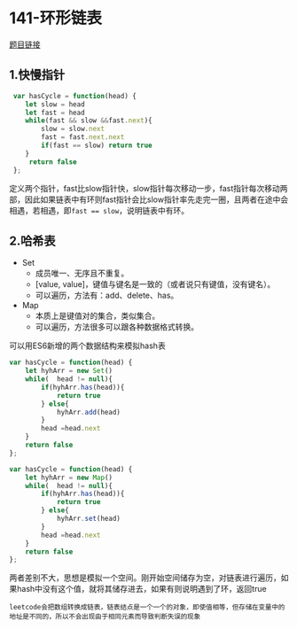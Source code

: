 # 141-环形链表

[题目链接](https://leetcode.cn/problems/linked-list-cycle/)

## 1.快慢指针

```js
 var hasCycle = function(head) {
    let slow = head
    let fast = head
    while(fast && slow &&fast.next){
        slow = slow.next
        fast = fast.next.next
        if(fast == slow) return true
	}
     return false
 };
```

定义两个指针，fast比slow指针快，slow指针每次移动一步，fast指针每次移动两部，因此如果链表中有环则fast指针会比slow指针率先走完一圈，且两者在途中会相遇，若相遇，即`fast == slow`，说明链表中有环。

## 2.哈希表

- Set
  - 成员唯一、无序且不重复。
  - [value, value]，键值与键名是一致的（或者说只有键值，没有键名）。
  - 可以遍历，方法有：add、delete、has。
- Map
  - 本质上是键值对的集合，类似集合。
  - 可以遍历，方法很多可以跟各种数据格式转换。

可以用ES6新增的两个数据结构来模拟hash表

```js
var hasCycle = function(head) {
    let hyhArr = new Set()
    while(  head != null){
        if(hyhArr.has(head)){
            return true
        } else{
            hyhArr.add(head)
        }
        head =head.next
    }
    return false
};
```

```js
var hasCycle = function(head) {
    let hyhArr = new Map()
    while(  head != null){
        if(hyhArr.has(head)){
            return true
        } else{
            hyhArr.set(head)
        }
        head =head.next
    }
    return false
};
```

两者差别不大，思想是模拟一个空间。刚开始空间储存为空，对链表进行遍历，如果hash中没有这个值，就将其储存进去，如果有则说明遇到了环，返回true

`leetcode会把数组转换成链表，链表结点是一个一个的对象，即使值相等，但存储在变量中的地址是不同的，所以不会出现由于相同元素而导致判断失误的现象`